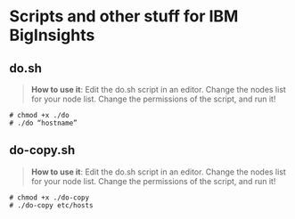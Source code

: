 Scripts and other stuff for IBM BigInsights
========================================

do.sh
-----
> **How to use it**:
> Edit the do.sh script in an editor. Change the nodes list for your node list. Change the permissions of the script, and run it!

```
# chmod +x ./do
# ./do “hostname”
```

do-copy.sh
-------
> **How to use it**:
> Edit the do.sh script in an editor. Change the nodes list for your node list. Change the permissions of the script, and run it!

```
# chmod +x ./do-copy
# ./do-copy etc/hosts
```